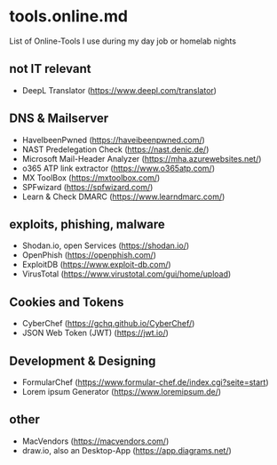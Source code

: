 # tools.online.md
List of Online-Tools I use during my day job or homelab nights

## not IT relevant
 - DeepL Translator (https://www.deepl.com/translator)
## DNS & Mailserver
 - HaveIbeenPwned (https://haveibeenpwned.com/)
 - NAST Predelegation Check (https://nast.denic.de/)
 - Microsoft Mail-Header Analyzer (https://mha.azurewebsites.net/)
 - o365 ATP link extractor (https://www.o365atp.com/)
 - MX ToolBox (https://mxtoolbox.com/)
 - SPFwizard (https://spfwizard.com/)
 - Learn & Check DMARC (https://www.learndmarc.com/)
## exploits, phishing, malware
 - Shodan.io, open Services (https://shodan.io/)
 - OpenPhish (https://openphish.com/)
 - ExploitDB (https://www.exploit-db.com/)
 - VirusTotal (https://www.virustotal.com/gui/home/upload)
## Cookies and Tokens
 - CyberChef (https://gchq.github.io/CyberChef/)
 - JSON Web Token (JWT) (https://jwt.io/)
## Development & Designing
 - FormularChef (https://www.formular-chef.de/index.cgi?seite=start)
 - Lorem ipsum Generator (https://www.loremipsum.de/)
## other 
 - MacVendors (https://macvendors.com/)
 - draw.io, also an Desktop-App (https://app.diagrams.net/)
